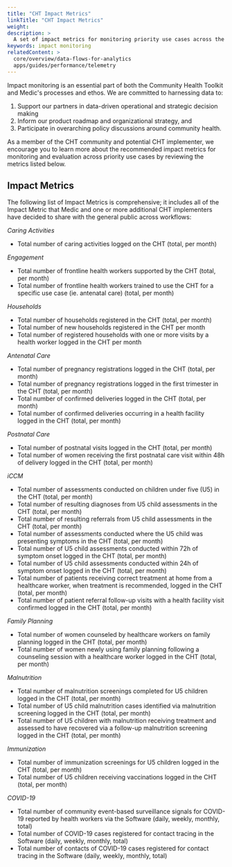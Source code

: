 ```yaml
---
title: "CHT Impact Metrics"
linkTitle: "CHT Impact Metrics"
weight: 
description: >
  A set of impact metrics for monitoring priority use cases across the Community Health Toolkit
keywords: impact monitoring 
relatedContent: >
  core/overview/data-flows-for-analytics
  apps/guides/performance/telemetry
---
```


Impact monitoring is an essential part of both the Community Health Toolkit and Medic's processes and ethos. We are committed to harnessing data to: 

1. Support our partners in data-driven operational and strategic decision making
2. Inform our product roadmap and organizational strategy, and 
3. Participate in overarching policy discussions around community health. 

As a member of the CHT community and potential CHT implementer, we encourage you to learn more about the recommended impact metrics for monitoring and evaluation across priority use cases by reviewing the metrics listed below.

## Impact Metrics

The following list of Impact Metrics is comprehensive; it includes all of the Impact Metric that Medic and one or more additional CHT implementers have decided to share with the general public across workflows:

_Caring Activities_
- Total number of caring activities logged on the CHT (total, per month)

_Engagement_
- Total number of frontline health workers supported by the CHT (total, per month)
- Total number of frontline health workers trained to use the CHT for a specific use case (ie. antenatal care) (total, per month)

_Households_
- Total number of households registered in the CHT (total, per month)
- Total number of new households registered in the CHT per month
- Total number of registered households with one or more visits by a health worker logged in the CHT per month

_Antenatal Care_
- Total number of pregnancy registrations logged in the CHT (total, per month)
- Total number of pregnancy registrations logged in the first trimester in the CHT (total, per month)
- Total number of confirmed deliveries logged in the CHT (total, per month)
- Total number of confirmed deliveries occurring in a health facility logged in the CHT (total, per month)

_Postnatal Care_
- Total number of postnatal visits logged in the CHT (total, per month)
- Total number of women receiving the first postnatal care visit within 48h of delivery logged in the CHT (total, per month)

_iCCM_
- Total number of assessments conducted on children under five (U5) in the CHT (total, per month)
- Total number of resulting diagnoses from U5 child assessments in the CHT (total, per month)
- Total number of resulting referrals from U5 child assessments in the CHT (total, per month)
- Total number of assessments conducted where the U5 child was presenting symptoms in the CHT (total, per month)
- Total number of U5 child assessments conducted within 72h of symptom onset logged in the CHT (total, per month)
- Total number of U5 child assessments conducted within 24h of symptom onset logged in the CHT (total, per month)
- Total number of patients receiving correct treatment at home from a healthcare worker, when treatment is recommended, logged in the CHT (total, per month)
- Total number of patient referral follow-up visits with a health facility visit confirmed logged in the CHT (total, per month)

_Family Planning_
- Total number of women counseled by healthcare workers on family planning logged in the CHT (total, per month)
- Total number of women newly using family planning following a counseling session with a healthcare worker logged in the CHT (total, per month)

_Malnutrition_
- Total number of malnutrition screenings completed for U5 children logged in the CHT (total, per month)
- Total number of U5 child malnutrition cases identified via malnutrition screening logged in the CHT (total, per month)
- Total number of U5 children with malnutrition receiving treatment and assessed to have recovered via a follow-up malnutrition screening logged in the CHT (total, per month)

_Immunization_
- Total number of immunization screenings for U5 children logged in the CHT (total, per month)
- Total number of U5 children receiving vaccinations logged in the CHT (total, per month) 

_COVID-19_
- Total number of community event-based surveillance signals for COVID-19 reported by health workers via the Software (daily, weekly, monthly, total)
- Total number of COVID-19 cases registered for contact tracing in the Software (daily, weekly, monthly, total)
- Total number of contacts of COVID-19 cases registered for contact tracing in the Software (daily, weekly, monthly, total)

